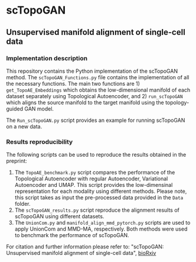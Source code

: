 # scTopoGAN
## Unsupervised manifold alignment of single-cell data

### Implementation description
This repository contains the Python implementation of the scTopoGAN method. The ```scTopoGAN_Functions.py``` file contains the implementation of all the necessary functions. The main two functions are 1) ```get_TopoAE_Embeddings``` which obtains the low-dimensional manifold of each dataset separately using Topological Autoencoder, and 2) ```run_scTopoGAN``` which aligns the source manifold to the target manifold using the topology-guided GAN model.

The ```Run_scTopoGAN.py``` script provides an example for running scTopoGAN on a new data.

### Results reproducibility
The following scripts can be used to reproduce the results obtained in the preprint:

1) The ```TopoAE_benchmark.py``` script compares the performance of the Topological Autoencoder with regular Autoencoder, Variational Autoencoder and UMAP. This script provides the low-dimensinal representation for each modality using different methods. Please note, this script takes as input the pre-processed data provided in the ```Data``` folder. 
2) The ```scTopoGAN_results.py``` script reproduce the alignment results of scTopoGAN using different datasets. 
3) The ```UnionCom.py``` and ```manifold_align_mmd_pytorch.py``` scripts are used to apply UnionCom and MMD-MA, respectively. Both methods were used to benchmark the performance of scTopoGAN.

For citation and further information please refer to: "scTopoGAN: Unsupervised manifold alignment of single-cell data", [bioRxiv](https://www.biorxiv.org/content/10.1101/2022.04.27.489829v3)
